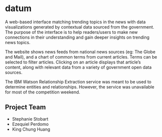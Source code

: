 # datum

A web-based interface matching trending topics in the news with data visualizations generated by contextual data sourced from the government. The purpose of the interface is to help readers/users to make new connections in their understanding and gain deeper insights on trending news topics.

The website shows news feeds from national news sources (eg: The Globe and Mail), and a chart of common terms from current articles. Terms can be selected to filter articles. Clicking on an article displays that article’s content, along with relevant data from a variety of government open data sources.

The IBM Watson Relationship Extraction service was meant to be used to determine entities and relationships. However, the service was unavailable for most of the competition weekend.

## Project Team

* Stephanie Stobart
* Ezequiel Perdomo
* King Chung Huang
